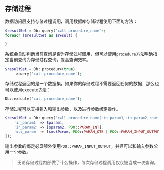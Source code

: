 ## 存储过程

数据访问层支持存储过程调用，调用数据库存储过程使用下面的方法：

```php
$resultSet = Db::query('call procedure_name');
foreach ($resultSet as $result) {

}
```

系统会自动判断当前查询是否为存储过程调用，但可以使用`procedure`方法明确指定当前查询为存储过程查询，提高查询效率。

```php
$resultSet = Db::procedure(true)
    ->query('call procedure_name');
```

存储过程返回的是一个数据集，如果你的存储过程不需要返回任何的数据，那么也可以使用execute方法：

```php
Db::execute('call procedure_name');
```

存储过程可以支持输入和输出参数，以及进行参数绑定操作。

```php
$resultSet = Db::query('call procedure_name(:in_param1,:in_param2,:out_param)', [
    'in_param1' => $param1,
    'in_param2' => [$param2, PDO::PARAM_INT],
    'out_param' => [$outParam, PDO::PARAM_STR | PDO::PARAM_INPUT_OUTPUT, 4000],
]);
```

输出参数的绑定必须额外使用`PDO::PARAM_INPUT_OUTPUT`，并且可以和输入参数公用一个参数。

> 无论存储过程内部做了什么操作，每次存储过程调用仅仅被当成一次查询。



